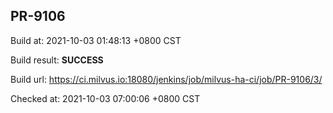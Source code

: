<h2><a name="pr-9106" class="anchor" href="#pr-9106" rel="nofollow" aria-hidden="true"><span class="octicon octicon-link"></span></a>PR-9106</h2>

<p>Build at: 2021-10-03 01:48:13 +0800 CST</p>

<p>Build result: <strong>SUCCESS</strong></p>

<p>Build url: <a href="https://ci.milvus.io:18080/jenkins/job/milvus-ha-ci/job/PR-9106/3/" rel="nofollow">https://ci.milvus.io:18080/jenkins/job/milvus-ha-ci/job/PR-9106/3/</a></p>

<p>Checked at: 2021-10-03 07:00:06 +0800 CST</p>
